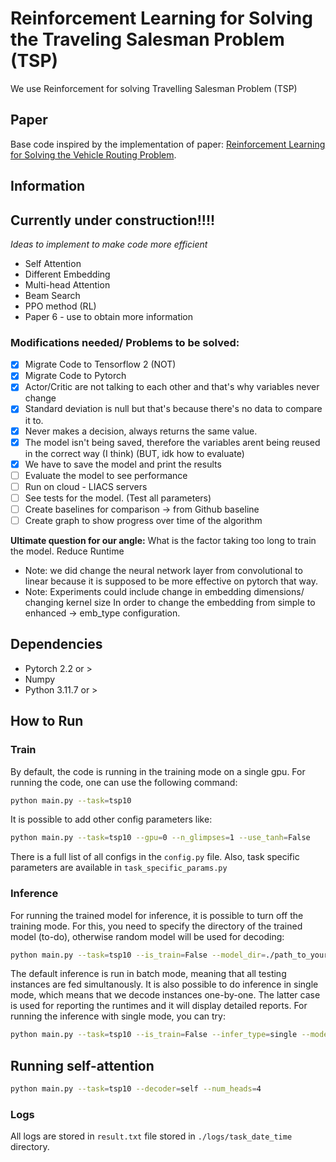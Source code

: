 
# Reinforcement Learning for Solving the Traveling Salesman Problem (TSP)

We use Reinforcement for solving Travelling Salesman Problem (TSP)

## Paper
Base code inspired by the implementation of paper: [Reinforcement Learning for Solving the Vehicle Routing Problem](https://arxiv.org/abs/1802.04240v2). 

## Information
## Currently under construction!!!! 
*Ideas to implement to make code more efficient*
* Self Attention
* Different Embedding
* Multi-head Attention
* Beam Search
* PPO method (RL)
* Paper 6 - use to obtain more information 


### Modifications needed/ Problems to be solved:
- [x] Migrate Code to Tensorflow 2 (NOT)
- [x] Migrate Code to Pytorch
- [x] Actor/Critic are not talking to each other and that's why variables never change
- [x] Standard deviation is null but that's because there's no data to compare it to.
- [x] Never makes a decision, always returns the same value.
- [x] The model isn't being saved, therefore the variables arent being reused in the correct way (I think) (BUT, idk how to evaluate)
- [x] We have to save the model and print the results
- [ ] Evaluate the model to see performance
- [ ] Run on cloud - LIACS servers
- [ ] See tests for the model. (Test all parameters)
- [ ] Create baselines for comparison -> from Github baseline
- [ ] Create graph to show progress over time of the algorithm

**Ultimate question for our angle:**  What is the factor taking too long to train the model. Reduce Runtime
* Note: we did change the neural network layer from convolutional to linear because it is supposed to be more effective on pytorch that way.
* Note: Experiments could include change in embedding dimensions/ changing kernel size
    In order to change the embedding from simple to enhanced -> emb_type configuration.

## Dependencies

* Pytorch 2.2 or > 
* Numpy
* Python 3.11.7 or >

## How to Run
### Train
By default, the code is running in the training mode on a single gpu. For running the code, one can use the following command:
```bash
python main.py --task=tsp10
```

It is possible to add other config parameters like:
```bash
python main.py --task=tsp10 --gpu=0 --n_glimpses=1 --use_tanh=False 
```
There is a full list of all configs in the ``config.py`` file. Also, task specific parameters are available in ``task_specific_params.py``

### Inference
For running the trained model for inference, it is possible to turn off the training mode. For this, you need to specify the directory of the trained model (to-do), otherwise random model will be used for decoding:
```bash
python main.py --task=tsp10 --is_train=False --model_dir=./path_to_your_saved_checkpoint
```
The default inference is run in batch mode, meaning that all testing instances are fed simultanously. It is also possible to do inference in single mode, which means that we decode instances one-by-one. The latter case is used for reporting the runtimes and it will display detailed reports. For running the inference with single mode, you can try:
```bash
python main.py --task=tsp10 --is_train=False --infer_type=single --model_dir=./path_to_your_saved_checkpoint
```
## Running self-attention
```bash
python main.py --task=tsp10 --decoder=self --num_heads=4
```
### Logs
All logs are stored in ``result.txt`` file stored in ``./logs/task_date_time`` directory.

<!---## Acknowledgements
Thanks to [pemami4911/neural-combinatorial-rl-pytorch](https://github.com/pemami4911/neural-combinatorial-rl-pytorch) for getting the idea of restructuring the code.)---!>

<!---
* Modify Reinforcement Learning - see options. (More efficient, see different reward functions, aim to lower time)
* Modify Neural Network Parameters
* Improve solution quality from Amazon dataset (compare to previous results from other papers) ---!>

